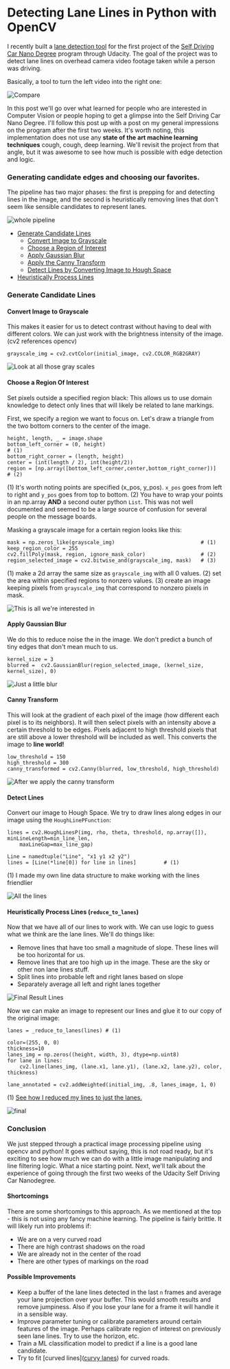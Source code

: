 # Detecting Lane Lines in Python with OpenCV
I recently built a [lane detection tool]() for the first project of the [Self Driving Car Nano Degree](https://www.udacity.com/drive) program through Udacity.
The goal of the project was to detect lane lines on overhead camera video footage taken while a person was driving.

[//]: # (Image References)
[whole pipeline]: ./pipeline_example/LaneDetectionPipeline.png
[gray]: ./pipeline_example/gray.jpg "gray"
[region of interest]: ./pipeline_example/region_selected.jpg "hello"
[blurred]: ./pipeline_example/blurred.jpg
[canny]: ./pipeline_example/canny.jpg
[all_lines]: ./pipeline_example/all_lines.jpg
[lines]: ./pipeline_example/lines.jpg
[final]: ./test_images_output/solidWhiteCurve.jpg
[compare]: ./self_driving_car_begin_end.png

Basically, a tool to turn the left video into the right one:

![Compare](https://media.giphy.com/media/3oKIPDOxc9XKGqh2O4/giphy.gif)

In this post we'll go over what learned for people who are interested in Computer Vision or people hoping to
get a glimpse into the Self Driving Car Nano Degree.
I'll follow this post up with a post on my general impressions on the program after the first two weeks.
It's worth noting, this implementation does not use any **state of the art machine learning techniques**
cough, cough, deep learning. We'll revisit the project from that angle, but it was awesome to see how much is possible with
edge detection and logic.

### Generating candidate edges and choosing our favorites.
The pipeline has two major phases: the first is prepping for and detecting lines in the image,
and the second is heuristically removing lines that don't seem like sensible candidates to represent lanes.

![whole pipeline]

* [Generate Candidate Lines](#generate-candidate-lines)
  * [Convert Image to Grayscale](#convert-image-to-grayscale)
  * [Choose a Region of Interest](#choose-a-region-of-interest)
  * [Apply Gaussian Blur](#apply-gaussian-blut)
  * [Apply the Canny Transform](#canny-transform)
  * [Detect Lines by Converting Image to Hough Space](#detect-lines)
* [Heuristically Process Lines](#heuristically-process-lines)

### Generate Candidate Lines

#### Convert Image to Grayscale
This makes it easier for us to detect contrast without having to deal with different colors.
We can just work with the brightness intensity of the image. (cv2 references opencv)

    grayscale_img = cv2.cvtColor(initial_image, cv2.COLOR_RGB2GRAY)

![Look at all those gray scales][gray]

#### Choose a Region Of Interest
Set pixels outside a specified region black: This allows us to use domain knowledge to detect only lines that will likely be related to lane markings.

First, we specify a region we want to focus on. Let's draw a triangle from the two bottom corners to the center of the image.

    height, length, _ = image.shape
    bottom_left_corner = (0, height)                                      # (1)
    bottom_right_corner = (length, height)
    center = (int(length / 2), int(height/2))
    region = [np.array([bottom_left_corner,center,bottom_right_corner])]  # (2)

(1) It's worth noting points are specified (x_pos, y_pos). `x_pos` goes from left to right and `y_pos` goes from top to bottom.
(2) You have to wrap your points in an np.array **AND** a second outer python `List`.
This was not well documented and seemed to be a large source of confusion for several people on the message boards.

Masking a grayscale image for a certain region looks like this:

    mask = np.zeros_like(grayscale_img)                            # (1)
    keep_region_color = 255
    cv2.fillPoly(mask, region, ignore_mask_color)                  # (2)
    region_selected_image = cv2.bitwise_and(grayscale_img, mask)   # (3)

(1) make a 2d array the same size as `grayscale_img` with all 0 values.
(2) set the area within specified regions to nonzero values.
(3) create an image keeping pixels from `grayscale_img` that correspond to nonzero pixels in mask.

![This is all we're interested in][region of interest]

#### Apply Gaussian Blur
We do this to reduce noise the in the image. We don't predict a bunch of tiny edges that don't mean much to us.

    kernel_size = 3
    blurred =  cv2.GaussianBlur(region_selected_image, (kernel_size, kernel_size), 0)

![Just a little blur][blurred]

#### Canny Transform
This will look at the gradient of each pixel of the image (how different each pixel is to its neighbors).
  It will then select pixels with an intensity above a certain threshold to be edges. Pixels adjacent to high threshold pixels
  that are still above a lower threshold will be included as well. This converts the image to **line world!**

    low_threshold = 150
    high_threshold = 300
    canny_transformed = cv2.Canny(blurred, low_threshold, high_threshold)

![After we apply the canny transform][canny]

#### Detect Lines
Convert our image to Hough Space. We try to draw lines along edges in our image using the `HoughLinePFunction`:

    lines = cv2.HoughLinesP(img, rho, theta, threshold, np.array([]), minLineLength=min_line_len,
        maxLineGap=max_line_gap)

    Line = namedtuple("Line", "x1 y1 x2 y2")
    lines = [Line(*line[0]) for line in lines]         # (1)

(1) I made my own line data structure to make working with the lines friendlier

![All the lines][all_lines]

#### Heuristically Process Lines (`reduce_to_lanes`)
Now that we have all of our lines to work with. We can use logic to guess what we think are the lane lines. We'll do things like:
  * Remove lines that have too small a magnitude of slope. These lines will be too horizontal for us.
  * Remove lines that are too high up in the image. These are the sky or other non lane lines stuff.
  * Split lines into probable left and right lanes based on slope
  * Separately average all left and right lanes together

![Final Result Lines][lines]

Now we can make an image to represent our lines and glue it to our copy of the original image:

    lanes = _reduce_to_lanes(lines) # (1)

    color=(255, 0, 0)
    thickness=10
    lanes_img = np.zeros((height, width, 3), dtype=np.uint8)
    for lane in lines:
        cv2.line(lanes_img, (lane.x1, lane.y1), (lane.x2, lane.y2), color, thickness)

    lane_annotated = cv2.addWeighted(initial_img, .8, lanes_image, 1, 0)

(1) [See how I reduced my lines to just the lanes.]()

![final][final]

### Conclusion
We just stepped through a practical image processing pipeline using opencv and python! It goes without saying,
this is not road ready, but it's exciting to see how much we can do with a little image manipulating and line
filtering logic. What a nice starting point. Next, we'll talk about the experience of going through the first two weeks of the Udacity Self Driving Car Nanodegree.

#### Shortcomings

There are some shortcomings to this approach. As we mentioned at the top - this is not using any fancy machine learning.
The pipeline is fairly brittle. It will likely run into problems if:

* We are on a very curved road
* There are high contrast shadows on the road
* We are already not in the center of the road
* There are other types of markings on the road


#### Possible Improvements

* Keep a buffer of the lane lines detected in the last `n` frames and average your lane projection over your buffer.
This would smooth results and remove jumpiness. Also if you lose your lane for a frame it will handle it in a sensible way.
* Improve parameter tuning or calibrate parameters around certain features of the image.
Perhaps calibrate region of interest on previously seen lane lines. Try to use the horizon, etc.
* Train a ML classification model to predict if a line is a good lane candidate.
* Try to fit [curved lines]([curvy lanes](http://airccj.org/CSCP/vol5/csit53211.pdf)) for curved roads.
